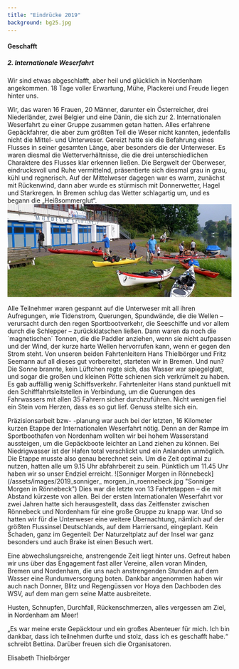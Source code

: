 ```yaml
---
title: "Eindrücke 2019"
background: bg25.jpg
---
```


#### Geschafft      



##### 2. Internationale Weserfahrt       


Wir sind etwas abgeschlafft, aber heil und glücklich in Nordenham angekommen.
18 Tage voller Erwartung, Mühe, Plackerei und Freude liegen hinter uns.

Wir, das waren 16 Frauen, 20 Männer, darunter ein Österreicher, drei Niederländer, zwei Belgier und eine Dänin, die sich zur 2. Internationalen Weserfahrt zu einer Gruppe zusammen getan hatten. Alles erfahrene Gepäckfahrer, die aber zum größten Teil die Weser nicht kannten, jedenfalls nicht die Mittel- und Unterweser. Gereizt hatte sie die Befahrung eines Flusses in seiner gesamten Länge, aber besonders die der Unterweser. Es waren diesmal die Wetterverhältnisse, die die drei unterschiedlichen Charaktere des Flusses klar erkennen ließen. Die Bergwelt der Oberweser, eindrucksvoll und Ruhe vermittelnd, präsentierte sich diesmal grau in grau, kühl und regnerisch. Auf der Mittelweser dagegen war es warm, zunächst mit Rückenwind, dann aber wurde es stürmisch mit Donnerwetter, Hagel und Starkregen. In Bremen schlug das Wetter schlagartig um, und es begann die „Heißsommerglut“. 
![Start in Hann Münden](/assets/images/2019_start_in_hann_muenden.jpg
 "Start in Hann Münden")

Alle Teilnehmer waren gespannt auf die Unterweser mit all ihren Aufregungen, wie Tidenstrom, Querungen, Spundwände, die die Wellen – verursacht durch den regen Sportbootverkehr, die Seeschiffe und vor allem durch die Schlepper – zurückklatschen ließen. Dann waren da noch die ´magnetischen´ Tonnen, die die Paddler anziehen, wenn sie nicht aufpassen und der Wind, der kurze harte Wellen hervorrufen kann, wenn er gegen den Strom steht. Von unseren beiden Fahrtenleitern Hans Thielbörger und Fritz Seemann auf all dieses gut vorbereitet, starteten wir in Bremen. Und nun? Die Sonne brannte, kein Lüftchen regte sich, das Wasser war spiegelglatt, und sogar die großen und kleinen Pötte schienen sich verkrümelt zu haben. Es gab auffällig wenig Schiffsverkehr. Fahrtenleiter Hans stand punktuell mit den Schifffahrtsleitstellen in Verbindung, um die Querungen des Fahrwassers mit allen 35 Fahrern sicher durchzuführen. Nicht wenigen fiel ein Stein vom Herzen, dass es so gut lief. Genuss stellte sich ein.

Präzisionsarbeit bzw- -planung war auch bei der letzten, 16 Kilometer kurzen Etappe der Internationalen Weserfahrt nötig. Denn an der Rampe im Sportboothafen von Nordenham wollten wir bei hohem Wasserstand aussteigen, um die Gepäckboote leichter an Land ziehen zu können. Bei Niedrigwasser ist der Hafen total verschlickt und ein Anlanden unmöglich. Die Etappe musste also genau berechnet sein. Um die Zeit optimal zu nutzen, hatten alle um 9.15 Uhr abfahrbereit zu sein. Pünktlich um 11.45 Uhr haben wir so unser Endziel erreicht. 
![Sonniger Morgen in Rönnebeck](/assets/images/2019_sonniger_ morgen_in_roennebeck.jpg
 "Sonniger Morgen in Rönnebeck")
Dies war die letzte von 13 Fahrtetappen – die mit Abstand kürzeste von allen. Bei der ersten Internationalen Weserfahrt vor zwei Jahren hatte sich herausgestellt, dass das Zeitfenster zwischen Rönnebeck und Nordenham für eine große Gruppe zu knapp war. Und so hatten wir für die Unterweser eine weitere Übernachtung, nämlich auf der größten Flussinsel Deutschlands, auf dem Harriersand, eingeplant. Kein Schaden, ganz im Gegenteil: Der Naturzeltplatz auf der Insel war ganz besonders und auch Brake ist einen Besuch wert.

Eine abwechslungsreiche, anstrengende Zeit liegt hinter uns. Gefreut haben wir uns über das Engagement fast aller Vereine, allen voran Minden, Bremen und Nordenham, die uns nach anstrengenden Stunden auf dem Wasser eine Rundumversorgung boten. Dankbar angenommen haben wir auch nach Donner, Blitz und Regengüssen vor Hoya den Dachboden des WSV, auf dem man gern seine Matte ausbreitete.

Husten, Schnupfen, Durchfall, Rückenschmerzen, alles vergessen am Ziel, in Nordenham am Meer!

„Es war meine erste Gepäcktour und ein großes Abenteuer für mich. Ich bin dankbar, dass ich teilnehmen durfte und stolz, dass ich es geschafft habe.“ schreibt Bettina. Darüber freuen sich die Organisatoren.

Elisabeth Thielbörger

